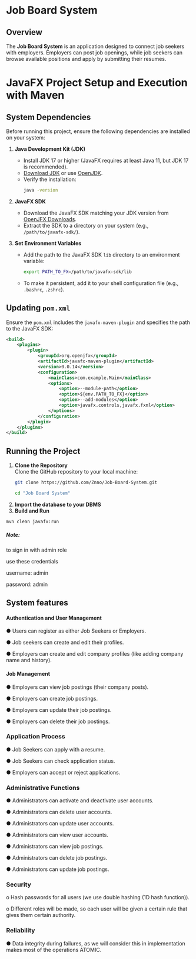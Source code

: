 # Job Board System

## Overview  
The **Job Board System** is an application designed to connect job seekers with employers. Employers can post job openings, while job seekers can browse available positions and apply by submitting their resumes.

# JavaFX Project Setup and Execution with Maven

## System Dependencies

Before running this project, ensure the following dependencies are installed on your system:

1. **Java Development Kit (JDK)**  
   - Install JDK 17 or higher (JavaFX requires at least Java 11, but JDK 17 is recommended).  
   - [Download JDK](https://www.oracle.com/java/technologies/javase-downloads.html) or use [OpenJDK](https://adoptopenjdk.net/).  
   - Verify the installation:  
     ```bash
     java -version
     ```

2. **JavaFX SDK**  
   - Download the JavaFX SDK matching your JDK version from [OpenJFX Downloads](https://openjfx.io/).  
   - Extract the SDK to a directory on your system (e.g., `/path/to/javafx-sdk/`).

3. **Set Environment Variables**  
   - Add the path to the JavaFX SDK `lib` directory to an environment variable:  
     ```bash
     export PATH_TO_FX=/path/to/javafx-sdk/lib
     ```
   - To make it persistent, add it to your shell configuration file (e.g., `.bashrc`, `.zshrc`).

## Updating `pom.xml`

Ensure the `pom.xml` includes the `javafx-maven-plugin` and specifies the path to the JavaFX SDK:

```xml
<build>
    <plugins>
        <plugin>
            <groupId>org.openjfx</groupId>
            <artifactId>javafx-maven-plugin</artifactId>
            <version>0.0.14</version>
            <configuration>
                <mainClass>com.example.Main</mainClass>
                <options>
                    <option>--module-path</option>
                    <option>${env.PATH_TO_FX}</option>
                    <option>--add-modules</option>
                    <option>javafx.controls,javafx.fxml</option>
                </options>
            </configuration>
        </plugin>
    </plugins>
</build>
```
## Running the Project

1. **Clone the Repository**  
   Clone the GitHub repository to your local machine:  
   ```bash
   git clone https://github.com/Znno/Job-Board-System.git
   ```
   ```bash
   cd "Job Board System"
2. **Import the database to your DBMS**
3. **Build and Run**  
  ```bash
  mvn clean javafx:run
```
##### Note:
to sign in with admin role

use these credentials

username: admin

password: admin

## System features
#### Authentication and User Management
● Users can register as either Job Seekers or Employers. 

● Job seekers can create and edit their profiles. 

● Employers can create and edit company profiles (like adding company name and history).

#### Job Management
● Employers can view job postings (their company posts).

● Employers can create job postings.

● Employers can update their job postings.

● Employers can delete their job postings.

### Application Process
● Job Seekers can apply with a resume.

● Job Seekers can check application status.

● Employers can accept or reject applications.

### Administrative Functions
● Administrators can activate and deactivate user accounts.

● Administrators can delete user accounts.

● Administrators can update user accounts.

● Administrators can view user accounts.

● Administrators can view job postings.

● Administrators can delete job postings.

● Administrators can update job postings.

### Security
o Hash passwords for all users (we use double hashing (1D hash function)).

o Different roles will be made, so each user will be given a certain rule that gives them
certain authority.

### Reliability
● Data integrity during failures, as we will consider this in implementation makes most
of the operations ATOMIC.
 
